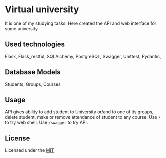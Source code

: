 # Virtual university

It is one of my studying tasks. Here created the API and web interface for some university.

## Used technologies

Flask, Flask_restful, SQLAlchemy, PostgreSQL, Swagger, Unittest, Pydantic, 

## Database Models

Students, Groups, Courses

## Usage

API gives ability to add student to University or/and to one of its groups, delete student, make or remove attendance of student to any course.
Use ```/``` to try web shell.
Use ```/swagger``` to try API.

## License
Licensed under the [MIT](LICENSE)


